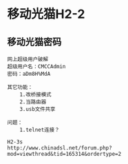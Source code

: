 # 移动光猫H2-2

## 移动光猫密码

```
网上超级用户破解
超级用户名：CMCCAdmin
密码：aDm8H%MdA
	
其它功能：
	1.改桥接模式
	2.当路由器
	3.usb文件共享
	
问题：
	1.telnet连接？
	
H2-3s
http://www.chinadsl.net/forum.php?mod=viewthread&tid=165314&ordertype=2
```

